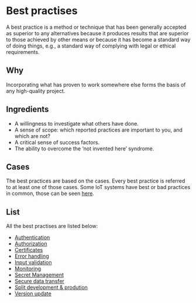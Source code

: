 # Best practises
A best practice is a method or technique that has been generally accepted as superior to any alternatives because it produces results that are superior to those achieved by other means or because it has become a standard way of doing things,
e.g., a standard way of complying with legal or ethical requirements.

## Why
Incorporating what has proven to work somewhere else forms the basis of any high-quality project.

## Ingredients
- A willingness to investigate what others have done.
- A sense of scope: which reported practices are important to you, and which are not?
- A critical sense of success factors.
- The ability to overcome the ‘not invented here’ syndrome.

## Cases
The best practices are based on the cases. Every best practice is referred to at least one of those cases.
Some IoT systems have best or bad practices in common, those can be seen [here](https://fontys-intersect.github.io/commonIoTFlaws).

## List
All the best practises are listed below:
- [Authentication](https://fontys-intersect.github.io/bestPractises/authentication)
- [Authorization](https://fontys-intersect.github.io/bestPractises/authorization)
- [Certificates](https://fontys-intersect.github.io/bestPractises/certificates)
- [Error handling](https://fontys-intersect.github.io/bestPractises/errorHandling)
- [Input validation](https://fontys-intersect.github.io/bestPractises/inputVali)
- [Monitoring](https://fontys-intersect.github.io/bestPractises/monitoring)
- [Secret Management](https://fontys-intersect.github.io/bestPractises/secretManagement)
- [Secure data transfer](https://fontys-intersect.github.io/bestPractises/secureDataTransfer)
- [Split development & prodution](https://fontys-intersect.github.io/bestPractises/splitDevProd)
- [Version update](https://fontys-intersect.github.io/bestPractises/versionUpdate)